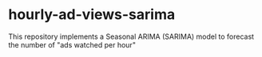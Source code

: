 # hourly-ad-views-sarima
This repository implements a Seasonal ARIMA (SARIMA) model to forecast the number of "ads watched per hour"

